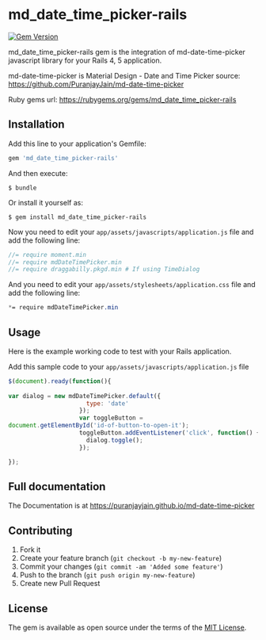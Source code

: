 # md_date_time_picker-rails
[![Gem
Version](https://badge.fury.io/rb/clipboard-rails.svg)](http://badge.fury.io/rb/clipboard-rails)

md_date_time_picker-rails gem is the integration of md-date-time-picker javascript
library for your Rails 4, 5 application.

md-date-time-picker is Material Design - Date and Time Picker
source: https://github.com/PuranjayJain/md-date-time-picker

Ruby gems url: https://rubygems.org/gems/md_date_time_picker-rails

## Installation

Add this line to your application's Gemfile:

```ruby
gem 'md_date_time_picker-rails'
```

And then execute:

    $ bundle

Or install it yourself as:

    $ gem install md_date_time_picker-rails

Now you need to edit your `app/assets/javascripts/application.js` file
and add the following line:
``` javascript
//= require moment.min
//= require mdDateTimePicker.min
//= require draggabilly.pkgd.min # If using TimeDialog
```

And you need to edit your `app/assets/stylesheets/application.css` file
and add the following line:

```css
*= require mdDateTimePicker.min
```


## Usage

Here is the example working code to test with your Rails application.

Add this sample code to your `app/assets/javascripts/application.js`
file

``` javascript
$(document).ready(function(){  
  
var dialog = new mdDateTimePicker.default({
                      type: 'date'
                    });
                    var toggleButton =
document.getElementById('id-of-button-to-open-it');
                    toggleButton.addEventListener('click', function() {
                      dialog.toggle();
                    });

});
```

## Full documentation 

The Documentation is at
https://puranjayjain.github.io/md-date-time-picker

## Contributing

1. Fork it
2. Create your feature branch (`git checkout -b my-new-feature`)
3. Commit your changes (`git commit -am 'Added some feature'`)
4. Push to the branch (`git push origin my-new-feature`)
5. Create new Pull Request


## License

The gem is available as open source under the terms of the [MIT
License](http://opensource.org/licenses/MIT).


